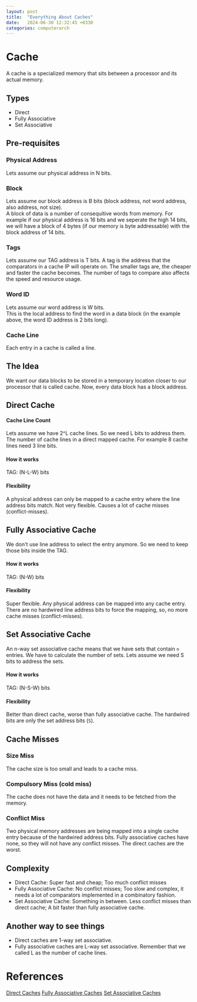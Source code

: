 ```yaml
---
layout: post
title:  "Everything About Caches"
date:   2024-06-30 12:32:45 +0330
categories: computerarch
---
```

# Cache
A cache is a specialized memory that sits between a processor and its actual memory.

## Types
- Direct
- Fully Associative
- Set Associative

## Pre-requisites
### Physical Address
Lets assume our physical address in N bits.

### Block
Lets assume our block address is B bits (block address, not word address, also address, not size).  
A block of data is a number of consequitive words from memory. For example if our physical address is 16 bits and we seperate the high 14 bits, we will have a block of 4 bytes (if our memory is byte addressable) with the block address of 14 bits.

### Tags
Lets assume our TAG address is T bits.
A tag is the address that the comparators in a cache IP will operate on. The smaller tags are, the cheaper and faster the cache becomes. The number of tags to compare also affects the speed and resource usage.

### Word ID
Lets assume our word address is W bits.  
This is the local address to find the word in a data block (in the example above, the word ID address is 2 bits long).

### Cache Line
Each entry in a cache is called a line.


## The Idea
We want our data blocks to be stored in a temporary location closer to our processor that is called cache.
Now, every data block has a block address.




## Direct Cache
#### Cache Line Count
Lets assume we have 2^L cache lines. So we need L bits to address them. 
The number of cache lines in a direct mapped cache. For example 8 cache lines need 3 line bits. 
#### How it works
TAG: (N-L-W) bits

#### Flexibility
A physical address can only be mapped to a cache entry where the line address bits match. Not very flexible. Causes a lot of cache misses (conflict-misses).





## Fully Associative Cache
We don't use line address to select the entry anymore. So we need to keep those bits inside the TAG.
#### How it works
TAG: (N-W) bits

#### Flexibility
Super flexible. Any physical address can be mapped into any cache entry. There are no hardwired line address bits to force the mapping, so, no more cache misses (conflict-misses).




## Set Associative Cache
An n-way set associative cache means that we have sets that contain `n` entries. We have to calculate the number of sets. Lets assume we need S bits to address the sets.

#### How it works
TAG: (N-S-W) bits

#### Flexibility
Better than direct cache, worse than fully associative cache. The hardwired bits are only the set address bits (`S`).


## Cache Misses
### Size Miss
The cache size is too small and leads to a cache miss.
### Compulsory Miss (cold miss)
The cache does not have the data and it needs to be fetched from the memory.
### Conflict Miss
Two physical memory addresses are being mapped into a single cache entry because of the hardwired address bits. Fully associative caches have none, so they will not have any conflict misses. The direct caches are the worst.

## Complexity
- Direct Cache: Super fast and cheap; Too much conflict misses
- Fully Associative Cache: No conflict misses; Too slow and complex, it needs a lot of comparators implemented in a combinatory fashion.
- Set Associative Cache: Something in between. Less conflict misses than direct cache; A bit faster than fully associative cache.

## Another way to see things
- Direct caches are 1-way set associative.
- Fully associative caches are L-way set associative. Remember that we called L as the number of cache lines.


# References
[Direct Caches](https://www.youtube.com/watch?v=zocwH0g-qQM)
[Fully Associative Caches](https://www.youtube.com/watch?v=A0vR-ks3hsQ)
[Set Associative Caches](https://www.youtube.com/watch?v=gr5M9CULUZw)


